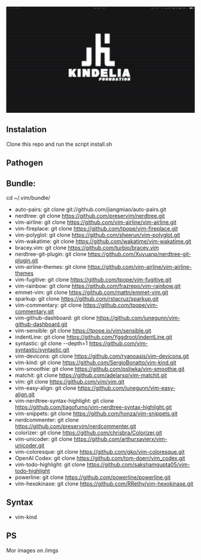 ![print](./imgs/tela.png)

## Instalation 

Clone this repo and run the script install.sh


## Pathogen

## Bundle: 
cd ~/.vim/bundle/

- auto-pairs:  git clone git://github.com/jiangmiao/auto-pairs.git 
- nerdtree: git clone https://github.com/preservim/nerdtree.git
- vim-airline: git clone https://github.com/vim-airline/vim-airline.git      
- vim-fireplace: git clone https://github.com/tpope/vim-fireplace.git                  
- vim-polyglot: git clone https://github.com/sheerun/vim-polyglot.git  
- vim-wakatime: git clone https://github.com/wakatime/vim-wakatime.git
- bracey.vim: git clone https://github.com/turbio/bracey.vim  
- nerdtree-git-plugin: git clone https://github.com/Xuyuanp/nerdtree-git-plugin.git  
- vim-airline-themes: git clone https://github.com/vim-airline/vim-airline-themes  
- vim-fugitive: git clone https://github.com/tpope/vim-fugitive.git                   
- vim-rainbow: git clone https://github.com/frazrepo/vim-rainbow.git
- emmet-vim: git clone https://github.com/mattn/emmet-vim.git   
- sparkup: git clone https://github.com/rstacruz/sparkup.git              
- vim-commentary: git clone https://github.com/tpope/vim-commentary.git      
- vim-github-dashboard: git clone https://github.com/junegunn/vim-github-dashboard.git           
- vim-sensible: git clone https://tpope.io/vim/sensible.git
- indentLine: git clone https://github.com/Yggdroot/indentLine.git  
- syntastic: git clone --depth=1 https://github.com/vim-syntastic/syntastic.git            
- vim-devicons: git clone https://github.com/ryanoasis/vim-devicons.git        
- vim-kind: git clone https://github.com/SergioBonatto/vim-kind.git                      
- vim-smoothie: git clone https://github.com/psliwka/vim-smoothie.git
- matchit: git clone https://github.com/adelarsq/vim-matchit.git     
- vim: git clone https://github.com/vim/vim.git                  
- vim-easy-align: git clone https://github.com/junegunn/vim-easy-align.git      
- vim-nerdtree-syntax-highlight: git clone https://github.com/tiagofumo/vim-nerdtree-syntax-highlight.git  
- vim-snippets: git clone https://github.com/honza/vim-snippets.git
- nerdcommenter: git clone https://github.com/preservim/nerdcommenter.git  
- colorizer: git clone https://github.com/chrisbra/Colorizer.git
- vim-unicoder: git clone https://github.com/arthurxavierx/vim-unicoder.git
- vim-coloresque: git clone https://github.com/gko/vim-coloresque.git
- OpenAI Codex: git clone https://github.com/tom-doerr/vim_codex.git
- vim-todo-highlight: git clone https://github.com/sakshamgupta05/vim-todo-highlight
- powerline: git clone https://github.com/powerline/powerline.git
- vim-hexokinase: git clone https://github.com/RRethy/vim-hexokinase.git

## Syntax
- vim-kind

## PS
Mor images on /imgs